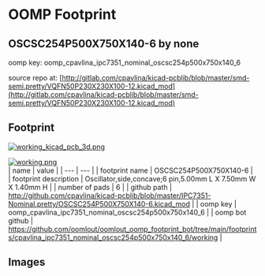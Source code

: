# OOMP Footprint  
## OSCSC254P500X750X140-6  by none  
  
oomp key: oomp_cpavlina_ipc7351_nominal_oscsc254p500x750x140_6  
  
source repo at: [http://gitlab.com/cpavlina/kicad-pcblib/blob/master/smd-semi.pretty/VQFN50P230X230X100-12.kicad_mod](http://gitlab.com/cpavlina/kicad-pcblib/blob/master/smd-semi.pretty/VQFN50P230X230X100-12.kicad_mod)  
## Footprint  
  
[![working_kicad_pcb_3d.png](working_kicad_pcb_3d_600.png)](working_kicad_pcb_3d.png)  
  
[![working.png](working_600.png)](working.png)  
| name | value | 
| --- | --- | 
| footprint name | OSCSC254P500X750X140-6 | 
| footprint description | Oscillator,side,concave;6 pin,5.00mm L X 7.50mm W X 1.40mm H | 
| number of pads | 6 | 
| github path | http://github.com/cpavlina/kicad-pcblib/blob/master/IPC7351-Nominal.pretty/OSCSC254P500X750X140-6.kicad_mod | 
| oomp key | oomp_cpavlina_ipc7351_nominal_oscsc254p500x750x140_6 | 
| oomp bot github | https://github.com/oomlout/oomlout_oomp_footprint_bot/tree/main/footprints/cpavlina_ipc7351_nominal_oscsc254p500x750x140_6/working | 
## Images  
